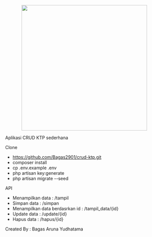 <p align="center"><a href="https://laravel.com" target="_blank"><img src="https://raw.githubusercontent.com/laravel/art/master/logo-lockup/5%20SVG/2%20CMYK/1%20Full%20Color/laravel-logolockup-cmyk-red.svg" width="400"></a></p>


Aplikasi CRUD KTP sederhana

Clone
- https://github.com/Bagas2901/crud-ktp.git
- composer install
- cp .env.example .env
- php artisan key:generate
- php artisan migrate --seed


API
- Menampilkan data 		            : /tampil
- Simpan data 			            : /simpan
- Menampilkan data berdasrkan id 	: /tampil_data/{id}
- Update data			            : /update/{id}
- Hapus data 			            : /hapus/{id}

Created By : Bagas Aruna Yudhatama

